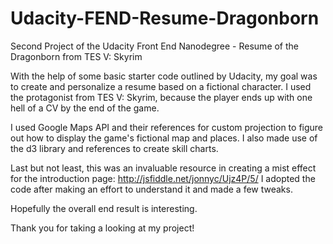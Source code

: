 # Udacity-FEND-Resume-Dragonborn
Second Project of the Udacity Front End Nanodegree - Resume of the Dragonborn from TES V: Skyrim

With the help of some basic starter code outlined by Udacity, 
my goal was to create and personalize a resume based on a fictional character.
I used the protagonist from TES V: Skyrim, because the player ends up
with one hell of a CV by the end of the game.

I used Google Maps API and their references for custom projection
to figure out how to display the game's fictional map and places.
I also made use of the d3 library and references to create skill charts.

Last but not least, this was an invaluable resource in creating a
mist effect for the introduction page: http://jsfiddle.net/jonnyc/Ujz4P/5/
I adopted the code after making an effort to understand it and made a few tweaks.

Hopefully the overall end result is interesting.

Thank you for taking a looking at my project!
